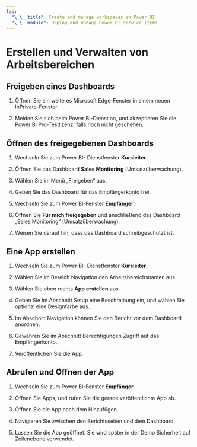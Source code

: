 ```yaml
---
lab:
  "\_\_ title": Create and manage workspaces in Power BI
  "\_\_ module": Deploy and manage Power BI service items
---
```


# Erstellen und Verwalten von Arbeitsbereichen

## Freigeben eines Dashboards

1. Öffnen Sie ein weiteres Microsoft Edge-Fenster in einem neuen InPrivate-Fenster.

1. Melden Sie sich beim Power BI-Dienst an, und akzeptieren Sie die Power BI Pro-Testlizenz, falls noch nicht geschehen.

## Öffnen des freigegebenen Dashboards

1. Wechseln Sie zum Power BI- Dienstfenster **Kursleiter**.

1. Öffnen Sie das Dashboard **Sales Monitoring** (Umsatzüberwachung).

1. Wählen Sie im Menü „Freigeben“ aus.

1. Geben Sie das Dashboard für das Empfängerkonto frei.

1. Wechseln Sie zum Power BI-Fenster **Empfänger**.

1. Öffnen Sie **Für mich freigegeben** und anschließend das Dashboard „Sales Monitoring“ (Umsatzüberwachung).

1. Weisen Sie darauf hin, dass das Dashboard schreibgeschützt ist.

## Eine App erstellen

1. Wechseln Sie zum Power BI- Dienstfenster **Kursleiter**.

1. Wählen Sie im Bereich Navigation den Arbeitsbereichsnamen aus.

1. Wählen Sie oben rechts **App erstellen** aus.

1. Geben Sie im Abschnitt Setup eine Beschreibung ein, und wählen Sie optional eine Designfarbe aus.

1. Im Abschnitt Navigation können Sie den Bericht vor dem Dashboard anordnen.

1. Gewähren Sie im Abschnitt Berechtigungen Zugriff auf das Empfängerkonto.

1. Veröffentlichen Sie die App.

## Abrufen und Öffnen der App

1. Wechseln Sie zum Power BI-Fenster **Empfänger**.

1. Öffnen Sie Apps, und rufen Sie die gerade veröffentlichte App ab.

1. Öffnen Sie die App nach dem Hinzufügen.

1. Navigieren Sie zwischen den Berichtsseiten und dem Dashboard.

1. Lassen Sie die App geöffnet. Sie wird später in der Demo Sicherheit auf Zeilenebene verwendet.
